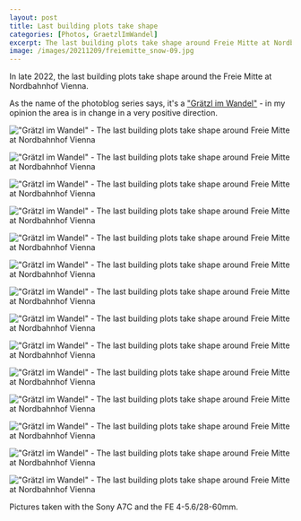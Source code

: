 ```yaml
---
layout: post
title: Last building plots take shape
categories: [Photos, GraetzlImWandel]
excerpt: The last building plots take shape around Freie Mitte at Nordbahnhof Vienna
image: /images/20211209/freiemitte_snow-09.jpg
---
```


In late 2022, the last building plots take shape around the Freie Mitte at Nordbahnhof Vienna.

As the name of the photoblog series says, it's a ["Grätzl im Wandel"](../categories/#GraetzlImWandel) - in my opinion the area is in change in a very positive direction.

!["Grätzl im Wandel" - The last building plots take shape around Freie Mitte at Nordbahnhof Vienna](../images/20221008/nordbahnhof_autumn-01.jpg)

!["Grätzl im Wandel" - The last building plots take shape around Freie Mitte at Nordbahnhof Vienna](../images/20221008/nordbahnhof_autumn-02.jpg)

!["Grätzl im Wandel" - The last building plots take shape around Freie Mitte at Nordbahnhof Vienna](../images/20221008/nordbahnhof_autumn-03.jpg)

!["Grätzl im Wandel" - The last building plots take shape around Freie Mitte at Nordbahnhof Vienna](../images/20221008/nordbahnhof_autumn-04.jpg)

!["Grätzl im Wandel" - The last building plots take shape around Freie Mitte at Nordbahnhof Vienna](../images/20221008/nordbahnhof_autumn-05.jpg)

!["Grätzl im Wandel" - The last building plots take shape around Freie Mitte at Nordbahnhof Vienna](../images/20221008/nordbahnhof_autumn-06.jpg)

!["Grätzl im Wandel" - The last building plots take shape around Freie Mitte at Nordbahnhof Vienna](../images/20221008/nordbahnhof_autumn-07.jpg)

!["Grätzl im Wandel" - The last building plots take shape around Freie Mitte at Nordbahnhof Vienna](../images/20221008/nordbahnhof_autumn-08jpg)

!["Grätzl im Wandel" - The last building plots take shape around Freie Mitte at Nordbahnhof Vienna](../images/20221008/nordbahnhof_autumn-09.jpg)

!["Grätzl im Wandel" - The last building plots take shape around Freie Mitte at Nordbahnhof Vienna](../images/20221008/nordbahnhof_autumn-10.jpg)

!["Grätzl im Wandel" - The last building plots take shape around Freie Mitte at Nordbahnhof Vienna](../images/20221008/nordbahnhof_autumn-11.jpg)

!["Grätzl im Wandel" - The last building plots take shape around Freie Mitte at Nordbahnhof Vienna](../images/20221008/nordbahnhof_autumn-12.jpg)

!["Grätzl im Wandel" - The last building plots take shape around Freie Mitte at Nordbahnhof Vienna](../images/20221008/nordbahnhof_autumn-13.jpg)

!["Grätzl im Wandel" - The last building plots take shape around Freie Mitte at Nordbahnhof Vienna](../images/20221008/nordbahnhof_autumn-14.jpg)

Pictures taken with the Sony A7C and the FE 4-5.6/28-60mm.